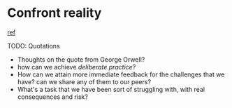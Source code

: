 # Confront reality
[ref](http://www.aaronsw.com/weblog/anders)

TODO: Quotations
>

* Thoughts on the quote from George Orwell?
* how can we achieve *deliberate practice*? 
* How can we attain more immediate feedback for the challenges that we have? can we share any of them to our peers?
* What's a task that we have been sort of struggling with, with real consequences and risk?